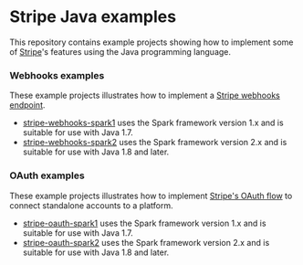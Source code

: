 # Stripe Java examples

This repository contains example projects showing how to implement some of [Stripe](https://stripe.com)'s features using the Java programming language.

### Webhooks examples

These example projects illustrates how to implement a [Stripe webhooks endpoint](https://stripe.com/docs/webhooks).

- [stripe-webhooks-spark1](./stripe-webhooks-spark1) uses the Spark framework version 1.x and is suitable for use with Java 1.7.
- [stripe-webhooks-spark2](./stripe-webhooks-spark2) uses the Spark framework version 2.x and is suitable for use with Java 1.8 and later.

### OAuth examples

These example projects illustrates how to implement [Stripe's OAuth flow](https://stripe.com/docs/connect/standalone-accounts) to connect standalone accounts to a platform.

- [stripe-oauth-spark1](./stripe-oauth-spark1) uses the Spark framework version 1.x and is suitable for use with Java 1.7.
- [stripe-oauth-spark2](./stripe-oauth-spark2) uses the Spark framework version 2.x and is suitable for use with Java 1.8 and later.
